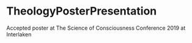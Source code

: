 # TheologyPosterPresentation
Accepted poster at The Science of Consciousness Conference 2019 at Interlaken
